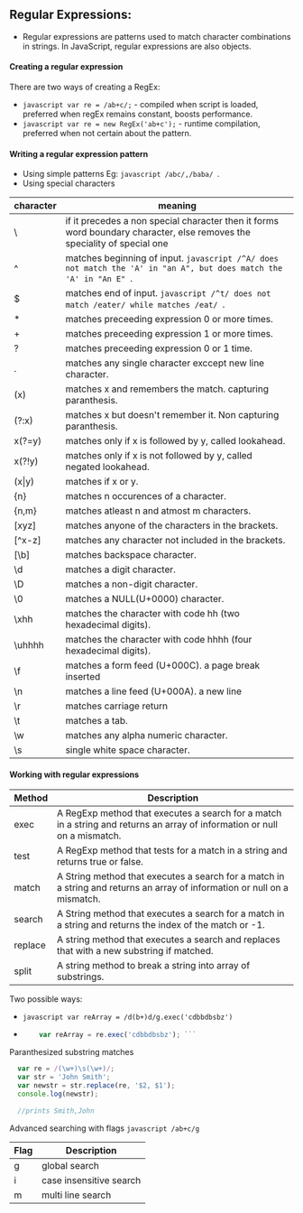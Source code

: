Regular Expressions:
--------------------
- Regular expressions are patterns used to match character combinations in strings.
  In JavaScript, regular expressions are also objects.

#### Creating a regular expression

There are two ways of creating a RegEx:

- ``` javascript var re = /ab+c/; ``` - compiled when script is loaded, preferred when regEx remains constant, boosts performance.
- ``` javascript var re = new RegEx('ab+c'); ``` - runtime compilation, preferred when not certain about the pattern.

#### Writing a regular expression pattern

- Using simple patterns Eg: ```javascript /abc/,/baba/ ```.
- Using special characters
      
character | meaning
----------|---------
\ | if it precedes a non special character then it forms word boundary character, else removes the speciality of special one
^ | matches beginning of input. ```javascript /^A/ does not match the 'A' in "an A", but does match the 'A' in "An E" ```.
$ | matches end of input. ```javascript /^t/ does not match /eater/ while matches /eat/ ```.
* | matches preceeding expression 0 or more times. 
+ | matches preceeding expression 1 or more times.
? | matches preceeding expression 0 or 1 time.
. | matches any single character exccept new line character.
(x) | matches x and remembers the match. capturing paranthesis.
(?:x) | matches x but doesn't remember it. Non capturing paranthesis.
x(?=y) | matches only if x is followed by y, called lookahead. 
x(?!y) | matches only if x is not followed by y, called negated lookahead.
(x\|y) | matches if x or y.
{n} | matches n occurences of a character.
{n,m} | matches atleast n and atmost m characters.
\[xyz\] | matches anyone of the characters in the brackets.
\[^x-z\] | matches any character not included in the brackets.
[\b] | matches backspace character.
\d | matches a digit character. 
\D | matches a non-digit character.
\0 | matches a NULL(U+0000) character.
\xhh | matches the character with code hh (two hexadecimal digits).
\uhhhh | matches the character with code hhhh (four hexadecimal digits).
\f | matches a form feed (U+000C). a page break inserted
\n | matches a line feed (U+000A). a new line
\r | matches carriage return
\t | matches a tab.
\w | matches any alpha numeric character.
\s | single white space character.

#### Working with regular expressions

Method | Description
-------|------------
exec | A RegExp method that executes a search for a match in a string and returns an array of information or null on a mismatch.
test | A RegExp method that tests for a match in a string and returns true or false.
match | A String method that executes a search for a match in a string and returns an array of information or null on a mismatch.
search | A String method that executes a search for a match in a string and returns the index of the match or -1.
replace | A string method that executes a search and replaces that with a new substring if matched.
split | A string method to break a string into array of substrings.

Two possible ways:
- ```javascript var reArray = /d(b+)d/g.exec('cdbbdbsbz') ```
- ```javascript var re = new RegExp('/d(b+)d/','g'); 
      var reArray = re.exec('cdbbdbsbz'); ```

Paranthesized substring matches
```javascript
  var re = /(\w+)\s(\w+)/;
  var str = 'John Smith';
  var newstr = str.replace(re, '$2, $1');
  console.log(newstr);
  
  //prints Smith,John  
```
Advanced searching with flags
```javascript /ab+c/g ```

Flag | Description
-----|------------
g | global search
i | case insensitive search
m | multi line search

       
